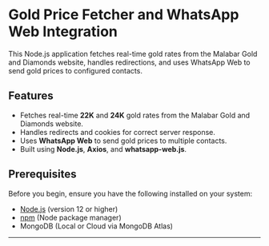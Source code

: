 # Gold Price Fetcher and WhatsApp Web Integration

This Node.js application fetches real-time gold rates from the Malabar Gold and Diamonds website, handles redirections, and uses WhatsApp Web to send gold prices to configured contacts.

## Features

- Fetches real-time **22K** and **24K** gold rates from the Malabar Gold and Diamonds website.
- Handles redirects and cookies for correct server response.
- Uses **WhatsApp Web** to send gold prices to multiple contacts.
- Built using **Node.js**, **Axios**, and **whatsapp-web.js**.

## Prerequisites

Before you begin, ensure you have the following installed on your system:

- [Node.js](https://nodejs.org/) (version 12 or higher)
- [npm](https://www.npmjs.com/) (Node package manager)
- MongoDB (Local or Cloud via MongoDB Atlas)

---
